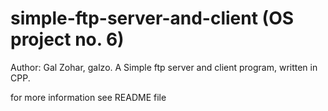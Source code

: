 simple-ftp-server-and-client (OS project no. 6)
============================
Author: Gal Zohar, galzo.
A Simple ftp server and client program, written in CPP.

for more information see README file
